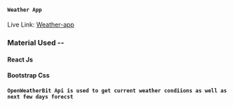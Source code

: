 #### `Weather App`

Live Link: [Weather-app](https://weather-app-ac571.web.app)

### Material Used --
#### React Js
#### Bootstrap Css
#### `OpenWeatherBit Api is used to get current weather condiions as well as next few days forecst`